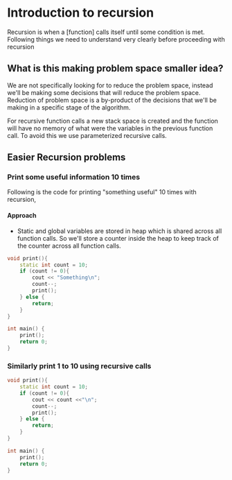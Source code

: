 # Introduction to recursion
Recursion is when a [function] calls itself until some condition is met. Following things we need to understand very clearly before proceeding with recursion

## What is this **making problem space smaller** idea?

We are not specifically looking for to reduce the problem space, instead we'll be making some decisions that will reduce the problem space. Reduction of problem space is a by-product of the decisions that we'll be making in a specific stage of the algorithm.

For recursive function calls a new stack space is created and the function will have no memory of what were the variables in the previous function call. To avoid this we use parameterized recursive calls.

## Easier Recursion problems
### Print some useful information 10 times
Following is the code for printing "something useful" 10 times with recursion,

#### Approach
- Static and global variables are stored in heap which is shared across all function calls. So we'll store a counter inside the heap to keep track of the counter across all function calls.

```cpp
void print(){
    static int count = 10;
    if (count != 0){
        cout << "Something\n";
        count--;
        print();
    } else {
        return;
    }
}

int main() {
    print();
    return 0;
}
```

### Similarly print 1 to 10 using recursive calls

```cpp
void print(){
    static int count = 10;
    if (count != 0){
        cout << count <<"\n";
        count--;
        print();
    } else {
        return;
    }
}

int main() {
    print();
    return 0;
}
```